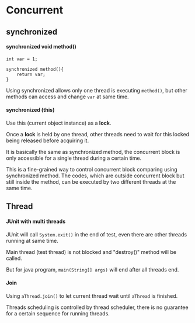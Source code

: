 # Concurrent

## synchronized

#### synchronized void method()

	int var = 1;
	
	synchronized method(){
		return var;
	}

Using synchronized allows only one thread is executing `method()`, but other methods can access and change `var` at same time.

#### synchronized (this)

Use this (current object instance) as a **lock**.

Once a **lock** is held by one thread, other threads need to wait for this locked being released before acquiring it.

It is basically the same as synchronized method, the concurrent block is only accessible for a single thread during a certain time.

This is a fine-grained way to control concurrent block comparing using synchronized method. The codes, which are outside concurrent block but still inside the method, can be executed by two different threads at the same time.

## Thread

#### JUnit with multi threads

JUnit will call `System.exit()` in the end of test, even there are other threads running at same time.

Main thread (test thread) is not blocked and "destroy()" method will be called.

But for java program, `main(String[] args)` will end after all threads end.

#### Join

Using `aThread.join()` to let current thread wait until `aThread` is finished.

Threads scheduling is controlled by thread scheduler, there is no guarantee for a certain sequence for running threads.